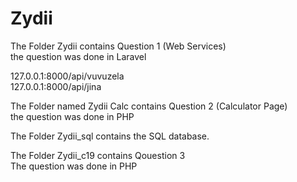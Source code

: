 # Zydii

The Folder Zydii contains Question 1 (Web Services) <br>
the question was done in Laravel

127.0.0.1:8000/api/vuvuzela <br>
127.0.0.1:8000/api/jina



The Folder named Zydii Calc contains Question 2 (Calculator Page)<br>
the question was done in PHP

The Folder Zydii_sql contains the SQL database.<br>

The Folder Zydii_c19 contains Qouestion 3<br>
The question was done in PHP
